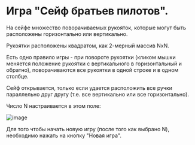 # Игра "Сейф братьев пилотов".

На сейфе множество поворачиваемых рукояток, которые могут быть расположены горизонтально или вертикально. 

Рукоятки расположены квадратом, как 2-мерный массив NxN.

Есть одно правило игры - при повороте рукоятки (кликом мышки меняется положение рукоятки с вертикального в горизонтальный и обратно), поворачиваются все рукоятки в одной строке и в одном столбце. 

Сейф открывается, только если удается расположить все ручки параллельно друг другу (т.е. все вертикально или все горизонтально). 
 
Число N настраивается в этом поле:

![image](https://user-images.githubusercontent.com/36198892/194759071-b5f7a1e3-dbf9-4dd3-ac85-e860f60c8d0f.png)


Для того чтобы начать новую игру (после того как выбрано N), необходимо нажать на кнопку "Новая игра".

